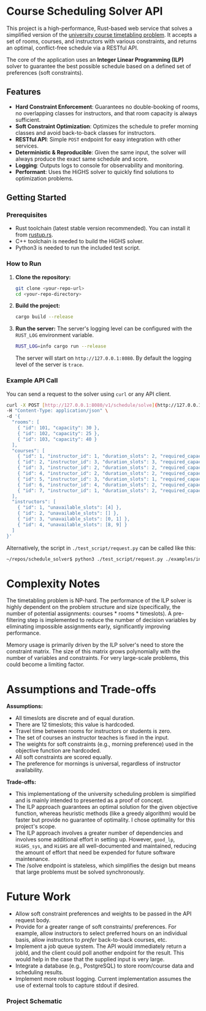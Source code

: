 # Course Scheduling Solver API

This project is a high-performance, Rust-based web service that solves a simplified version of the [university course timetabling problem](https://ieeexplore.ieee.org/document/9499056). It accepts a set of rooms, courses, and instructors with various constraints, and returns an optimal, conflict-free schedule via a RESTful API.

The core of the application uses an **Integer Linear Programming (ILP)** solver to guarantee the best possible schedule based on a defined set of preferences (soft constraints).

## Features

-   **Hard Constraint Enforcement**: Guarantees no double-booking of rooms, no overlapping classes for instructors, and that room capacity is always sufficient.
-   **Soft Constraint Optimization**: Optimizes the schedule to prefer morning classes and avoid back-to-back classes for instructors.
-   **RESTful API**: Simple `POST` endpoint for easy integration with other services.
-   **Deterministic & Reproducible**: Given the same input, the solver will always produce the exact same schedule and score.
-   **Logging**: Outputs logs to console for observability and monitoring.
-   **Performant**: Uses the HiGHS solver to quickly find solutions to optimization problems.

## Getting Started

### Prerequisites

-   Rust toolchain (latest stable version recommended). You can install it from [rustup.rs](https://rustup.rs/).
-   C++ toolchain is needed to build the HiGHS solver.
-   Python3 is needed to run the included test script. 

### How to Run

1.  **Clone the repository:**
    ```bash
    git clone <your-repo-url>
    cd <your-repo-directory>
    ```

2.  **Build the project:**
    ```bash
    cargo build --release
    ```
    

3.  **Run the server:**
    The server's logging level can be configured with the `RUST_LOG` environment variable.
    ```bash
    RUST_LOG=info cargo run --release
    ```
    The server will start on `http://127.0.0.1:8080`. By default the logging level of the server is `trace`.

### Example API Call

You can send a request to the solver using `curl` or any API client.

```bash
curl -X POST [http://127.0.0.1:8080/v1/schedule/solve](http://127.0.0.1:8080/v1/schedule/solve) \
-H "Content-Type: application/json" \
-d '{
  "rooms": [
    { "id": 101, "capacity": 30 },
    { "id": 102, "capacity": 25 },
    { "id": 103, "capacity": 40 }
  ],
  "courses": [
    { "id": 1, "instructor_id": 1, "duration_slots": 2, "required_capacity": 28 },
    { "id": 2, "instructor_id": 3, "duration_slots": 3, "required_capacity": 25 },
    { "id": 3, "instructor_id": 2, "duration_slots": 2, "required_capacity": 20 },
    { "id": 4, "instructor_id": 2, "duration_slots": 2, "required_capacity": 35 },
    { "id": 5, "instructor_id": 3, "duration_slots": 1, "required_capacity": 20 },
    { "id": 6, "instructor_id": 4, "duration_slots": 2, "required_capacity": 28 },
    { "id": 7, "instructor_id": 1, "duration_slots": 2, "required_capacity": 22 }
  ],
  "instructors": [
    { "id": 1, "unavailable_slots": [4] },
    { "id": 2, "unavailable_slots": [] },
    { "id": 3, "unavailable_slots": [0, 1] },
    { "id": 4, "unavailable_slots": [8, 9] }
  ]
}'
```

Alternatively, the script in `./test_script/request.py` can be called like this:

```bash
~/repos/schedule_solver$ python3 ./test_script/request.py ./examples/input_1.json 
```

# Complexity Notes
The timetabling problem is NP-hard. The performance of the ILP solver is highly dependent on the problem structure and size (specifically, the number of potential assignments: courses * rooms * timeslots). A pre-filtering step is implemented to reduce the number of decision variables by eliminating impossible assignments early, significantly improving performance.

Memory usage is primarily driven by the ILP solver's need to store the constraint matrix. The size of this matrix grows polynomially with the number of variables and constraints. For very large-scale problems, this could become a limiting factor.

# Assumptions and Trade-offs

**Assumptions:**

- All timeslots are discrete and of equal duration.
- There are 12 timeslots; this value is hardcoded.
- Travel time between rooms for instructors or students is zero.
- The set of courses an instructor teaches is fixed in the input.
- The weights for soft constraints (e.g., morning preference) used in the objective function are hardcoded.
- All soft constraints are scored equally.
- The preference for mornings is universal, regardless of instructor availability.
  
**Trade-offs:**

- This implementationg of the university scheduling problem is simplified and is mainly intended to presented as a proof of concept.
- The ILP approach guarantees an optimal solution for the given objective function, whereas heuristic methods (like a greedy algorithm) would be faster but provide no guarantee of optimality. I chose optimality for this project's scope.
- The ILP approach involves a greater number of dependencies and involves some additional effort in setting up. However, `good_lp`, `HiGHS_sys`, and `HiGHS` are all well-documented and maintained, reducing the amount of effort that need be expended for future software maintenance.
- The /solve endpoint is stateless, which simplifies the design but means that large problems must be solved synchronously.

# Future Work
- Allow soft constraint preferences and weights to be passed in the API request body.
- Provide for a greater range of soft constraints/ preferences. For example, allow instructors to select preferred hours on an individual basis, allow instructors to *prefer* back-to-back courses, etc.
- Implement a job queue system. The API would immediately return a jobId, and the client could poll another endpoint for the result. This would help in the case that the supplied input is very large.
- Integrate a database (e.g., PostgreSQL) to store room/course data and scheduling results.
- Implement more robust logging. Current implementation assumes the use of external tools to capture stdout if desired.

### Project Schematic

